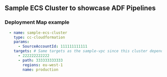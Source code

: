 ## Sample ECS Cluster to showcase ADF Pipelines

### Deployment Map example

```yaml
  - name: sample-ecs-cluster
    type: cc-cloudformation
    params:
      - SourceAccountId: 111111111111
    targets: # Same targets as the sample-vpc since this cluster depends on outputs from the VPC Stack
      - 222222222222
      - path: 333333333333
        regions: eu-west-1
        name: production
```